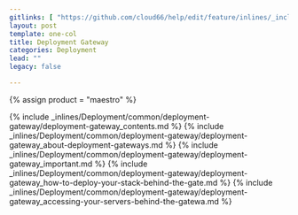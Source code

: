 ```yaml
---
gitlinks: [ "https://github.com/cloud66/help/edit/feature/inlines/_includes/_inlines/Deployment/common/deployment-gateway/deployment-gateway_contents.html", "https://github.com/cloud66/help/edit/feature/inlines/_includes/_inlines/Deployment/common/deployment-gateway/deployment-gateway_about-deployment-gateways.html", "https://github.com/cloud66/help/edit/feature/inlines/_includes/_inlines/Deployment/common/deployment-gateway/deployment-gateway_important.html", "https://github.com/cloud66/help/edit/feature/inlines/_includes/_inlines/Deployment/common/deployment-gateway/deployment-gateway_how-to-deploy-your-stack-behind-the-gate.html", "https://github.com/cloud66/help/edit/feature/inlines/_includes/_inlines/Deployment/common/deployment-gateway/deployment-gateway_accessing-your-servers-behind-the-gatewa.html" ]
layout: post
template: one-col
title: Deployment Gateway
categories: Deployment
lead: ""
legacy: false

---
```

{% assign product = "maestro" %}

{% include _inlines/Deployment/common/deployment-gateway/deployment-gateway_contents.md %}
{% include _inlines/Deployment/common/deployment-gateway/deployment-gateway_about-deployment-gateways.md %}
{% include _inlines/Deployment/common/deployment-gateway/deployment-gateway_important.md %}
{% include _inlines/Deployment/common/deployment-gateway/deployment-gateway_how-to-deploy-your-stack-behind-the-gate.md %}
{% include _inlines/Deployment/common/deployment-gateway/deployment-gateway_accessing-your-servers-behind-the-gatewa.md %}
